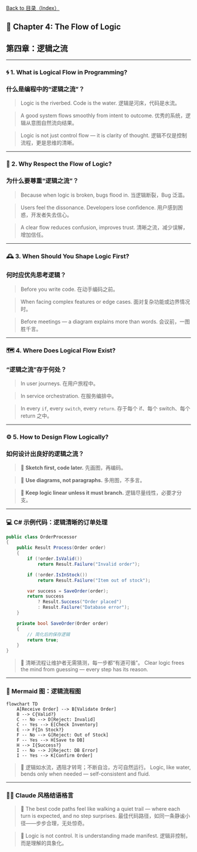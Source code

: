[Back to 目录（Index）](https://github.com/uwspstar/The-Tao-of-Programming-Nature/blob/main/Index.md)

## 📘 Chapter 4: The Flow of Logic

## 第四章：逻辑之流

---

### 🌀 1. What is Logical Flow in Programming?

### 什么是编程中的“逻辑之流”？

> Logic is the riverbed. Code is the water.
> 逻辑是河床，代码是水流。

> A good system flows smoothly from intent to outcome.
> 优秀的系统，逻辑从意图自然流向结果。

> Logic is not just control flow — it is clarity of thought.
> 逻辑不仅是控制流程，更是思维的清晰。

---

### 🧠 2. Why Respect the Flow of Logic?

### 为什么要尊重“逻辑之流”？

> Because when logic is broken, bugs flood in.
> 当逻辑断裂，Bug 泛滥。

> Users feel the dissonance. Developers lose confidence.
> 用户感到困惑，开发者失去信心。

> A clear flow reduces confusion, improves trust.
> 清晰之流，减少误解，增加信任。

---

### 🕰️ 3. When Should You Shape Logic First?

### 何时应优先思考逻辑？

> Before you write code.
> 在动手编码之前。

> When facing complex features or edge cases.
> 面对复杂功能或边界情况时。

> Before meetings — a diagram explains more than words.
> 会议前，一图胜千言。

---

### 🗺️ 4. Where Does Logical Flow Exist?

### “逻辑之流”存于何处？

> In user journeys.
> 在用户旅程中。

> In service orchestration.
> 在服务编排中。

> In every `if`, every `switch`, every `return`.
> 存于每个 if、每个 switch、每个 return 之中。

---

### ⚙️ 5. How to Design Flow Logically?

### 如何设计出良好的逻辑之流？

> 📜 **Sketch first, code later.**
> 先画图，再编码。

> 🧭 **Use diagrams, not paragraphs.**
> 多用图，不多言。

> 🧬 **Keep logic linear unless it must branch.**
> 逻辑尽量线性，必要才分支。

---

### 💻 C# 示例代码：逻辑清晰的订单处理

```csharp
public class OrderProcessor
{
    public Result Process(Order order)
    {
        if (!order.IsValid())
            return Result.Failure("Invalid order");

        if (!order.IsInStock())
            return Result.Failure("Item out of stock");

        var success = SaveOrder(order);
        return success 
            ? Result.Success("Order placed") 
            : Result.Failure("Database error");
    }

    private bool SaveOrder(Order order)
    {
        // 简化后的保存逻辑
        return true;
    }
}
```

> 🧼 清晰流程让维护者无需猜测，每一步都“有道可循”。
> Clear logic frees the mind from guessing — every step has its reason.

---

### 🧩 Mermaid 图：逻辑流程图

```mermaid
flowchart TD
    A[Receive Order] --> B[Validate Order]
    B --> C{Valid?}
    C -- No --> D[Reject: Invalid]
    C -- Yes --> E[Check Inventory]
    E --> F{In Stock?}
    F -- No --> G[Reject: Out of Stock]
    F -- Yes --> H[Save to DB]
    H --> I{Success?}
    I -- No --> J[Reject: DB Error]
    I -- Yes --> K[Confirm Order]
```

> 🌊 逻辑如水流，遇阻才转弯；不断自洽，方可自然运行。
> Logic, like water, bends only when needed — self-consistent and fluid.

---

### 🧙‍♂️ Claude 风格结语格言

> 🧭 The best code paths feel like walking a quiet trail —
> where each turn is expected, and no step surprises.
> 最佳代码路径，如同一条静谧小径——步步合理，无处惊奇。

> 🌌 Logic is not control. It is understanding made manifest.
> 逻辑非控制，而是理解的具象化。
